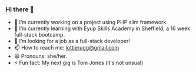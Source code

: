 ### Hi there 👋


- 🔭 I’m currently working on a project using PHP slim framework.
- 🌱 I’m currently learning with Eyup Skills Academy in Sheffield, a 16 week full-stack bootcamp.
- 🤔 I’m looking for a job as a full-stack developer!
- 📫 How to reach me: lottierugg@gmail.com
- 😄 Pronouns: she/her.
- ⚡ Fun fact: My next gig is Tom Jones (it's not unsual)

